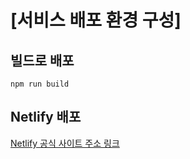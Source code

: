 # [서비스 배포 환경 구성]

## 빌드로 배포
````
npm run build
````

## Netlify 배포

[Netlify 공식 사이트 주소 링크](https://www.netlify.com/)
